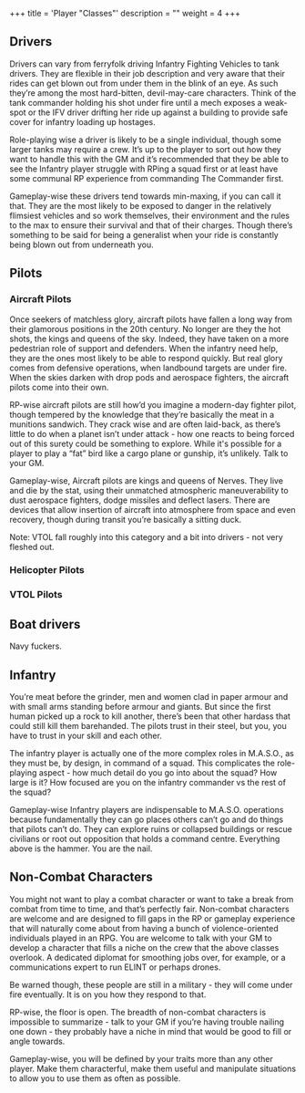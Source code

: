 +++
title = 'Player "Classes"'
description = ""
weight = 4
+++


## Drivers 
Drivers can vary from ferryfolk driving Infantry Fighting Vehicles to tank drivers. They are flexible in their job description and very aware that their rides can get blown out from under them in the blink of an eye. As such they’re among the most hard-bitten, devil-may-care characters. Think of the tank commander holding his shot under fire until a mech exposes a weak-spot or the IFV driver drifting her ride up against a building to provide safe cover for infantry loading up hostages. 

Role-playing wise a driver is likely to be a single individual, though some larger tanks may require a crew. It’s up to the player to sort out how they want to handle this with the GM and it’s recommended that they be able to see the Infantry player struggle with RPing a squad first or at least have some communal RP experience from commanding The Commander first. 

Gameplay-wise these drivers tend towards min-maxing, if you can call it that. They are the most likely to be exposed to danger in the relatively flimsiest vehicles and so work themselves, their environment and the rules to the max to ensure their survival and that of their charges. Though there’s something to be said for being a generalist when your ride is constantly being blown out from underneath you.

## Pilots
### Aircraft Pilots
Once seekers of matchless glory, aircraft pilots have fallen a long way from their glamorous positions in the 20th century. No longer are they the hot shots, the kings and queens of the sky. Indeed, they have taken on a more pedestrian role of support and defenders. When the infantry need help, they are the ones most likely to be able to respond quickly. But real glory comes from defensive operations, when landbound targets are under fire. When the skies darken with drop pods and aerospace fighters, the aircraft pilots come into their own. 

RP-wise aircraft pilots are still how’d you imagine a modern-day fighter pilot, though tempered by the knowledge that they’re basically the meat in a munitions sandwich. They crack wise and are often laid-back, as there’s little to do when a planet isn’t under attack - how one reacts to being forced out of this surety could be something to explore. While it's possible for a player to play a “fat” bird like a cargo plane or gunship, it’s unlikely. Talk to your GM.

Gameplay-wise, Aircraft pilots are kings and queens of Nerves. They live and die by the stat, using their unmatched atmospheric maneuverability to dust aerospace fighters, dodge missiles and deflect lasers. There are devices that allow insertion of aircraft into atmosphere from space and even recovery, though during transit you’re basically a sitting duck.  

Note: VTOL fall roughly into this category and a bit into drivers - not very fleshed out.

### Helicopter Pilots



### VTOL Pilots


## Boat drivers  
Navy fuckers.

## Infantry
You’re meat before the grinder, men and women clad in paper armour and with small arms standing before armour and giants. But since the first human picked up a rock to kill another, there’s been that other hardass that could still kill them barehanded. The pilots trust in their steel, but you, you have to trust in your skill and each other. 

The infantry player is actually one of the more complex roles in M.A.S.O., as they must be, by design, in command of a squad. This complicates the role-playing aspect - how much detail do you go into about the squad? How large is it? How focused are you on the infantry commander vs the rest of the squad? 

Gameplay-wise Infantry players are indispensable to M.A.S.O. operations because fundamentally they can go places others can’t go and do things that pilots can’t do. They can explore ruins or collapsed buildings or rescue civilians or root out opposition that holds a command centre. Everything above is the hammer. You are the nail.

## Non-Combat Characters
You might not want to play a combat character or want to take a break from combat from time to time, and that’s perfectly fair. Non-combat characters are welcome and are designed to fill gaps in the RP or gameplay experience that will naturally come about from having a bunch of violence-oriented individuals played in an RPG. You are welcome to talk with your GM to develop a character that fills a niche on the crew that the above classes overlook. A dedicated diplomat for smoothing jobs over, for example, or a communications expert to run ELINT or perhaps drones. 

Be warned though, these people are still in a military - they will come under fire eventually. It is on you how they respond to that.

RP-wise, the floor is open. The breadth of non-combat characters is impossible to summarize - talk to your GM if you’re having trouble nailing one down - they probably have a niche in mind that would be good to fill or angle towards.

Gameplay-wise, you will be defined by your traits more than any other player. Make them characterful, make them useful and manipulate situations to allow you to use them as often as possible. 